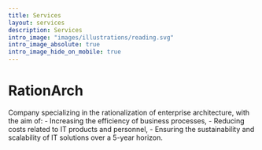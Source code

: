 ```yaml
---
title: Services
layout: services
description: Services
intro_image: "images/illustrations/reading.svg"
intro_image_absolute: true
intro_image_hide_on_mobile: true
---
```


# RationArch

Сompany specializing in the rationalization of enterprise architecture, with the aim of:
    - Increasing the efficiency of business processes,
    - Reducing costs related to IT products and personnel,
    - Ensuring the sustainability and scalability of IT solutions over a 5-year horizon.
